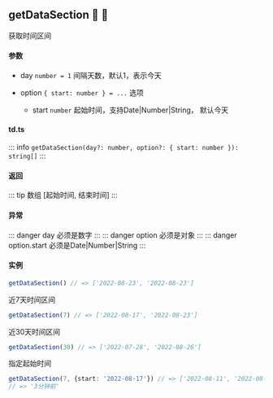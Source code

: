 ## getDataSection :tada: :100: 
获取时间区间
#### 参数 
- day `number = 1` 间隔天数，默认1，表示今天
 
- option `{ start: number } = ...` 选项
 
	- start `number` 起始时间，支持Date|Number|String， 默认今天
 
#### td.ts
::: info
`getDataSection(day?: number, option?: { start: number }): string[]`
:::
#### 返回 
::: tip
数组 [起始时间, 结束时间]
:::
#### 异常 
::: danger
day 必须是数字
:::
::: danger
option 必须是对象
:::
::: danger
option.start 必须是Date|Number|String
:::
#### 实例 
```ts
getDataSection() // => ['2022-08-23', '2022-08-23']
```
近7天时间区间


```ts
getDataSection(7) // => ['2022-08-17', '2022-08-23']
```
近30天时间区间


```ts
getDataSection(30) // => ['2022-07-28', '2022-08-26']
```
指定起始时间


```ts
getDataSection(7, {start: '2022-08-17'}) // => ['2022-08-11', '2022-08-17']
// => '3分钟前'
```
